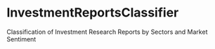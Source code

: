 # InvestmentReportsClassifier
Classification of Investment Research Reports by Sectors and Market Sentiment
